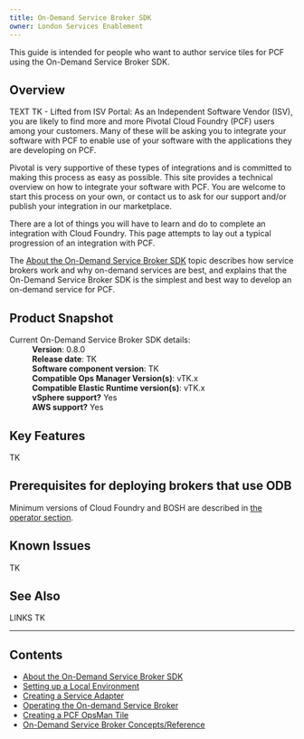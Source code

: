 ```yaml
---
title: On-Demand Service Broker SDK
owner: London Services Enablement
---
```


This guide is intended for people who want to author service tiles for PCF using the On-Demand Service Broker SDK.

## <a id='overview'></a>Overview

TEXT TK - Lifted from ISV Portal: As an Independent Software Vendor (ISV), you are likely to find more and more Pivotal Cloud Foundry (PCF) users among your customers. Many of these will be asking you to integrate your software with PCF to enable use of your software with the applications they are developing on PCF.

Pivotal is very supportive of these types of integrations and is committed to making this process as easy as possible. This site provides a technical overview on how to integrate your software with PCF. You are welcome to start this process on your own, or contact us to ask for our support and/or publish your integration in our marketplace.

There are a lot of things you will have to learn and do to complete an integration with Cloud Foundry. This page attempts to lay out a typical progression of an integration with PCF.

The [About the On-Demand Service Broker SDK](./about.html) topic describes how service brokers work and why on-demand services are best, and explains that the On-Demand Service Broker SDK is the simplest and best way to develop an on-demand service for PCF.

## <a id='product-snapshot'></a>Product Snapshot

<dl>
<dt>Current On-Demand Service Broker SDK details:</dt>
<dd><strong>Version</strong>: 0.8.0 </dd>
<dd><strong>Release date</strong>: TK</dd>
<dd><strong>Software component version</strong>: TK</dd>
<dd><strong>Compatible Ops Manager Version(s)</strong>: vTK.x</dd>
<dd><strong>Compatible Elastic Runtime version(s)</strong>: vTK.x</dd>
<dd><strong>vSphere support?</strong> Yes</dd>
<dd><strong>AWS support?</strong> Yes</dd>
</dl>

## <a id='new-features'></a>Key Features

TK

## <a id='prerequisites'></a>Prerequisites for deploying brokers that use ODB

Minimum versions of Cloud Foundry and BOSH are described in [the operator section](operating.html#configure-bosh).

## <a id='known-issues'></a>Known Issues

TK

## <a id='see-also'></a>See Also

LINKS TK

<hr>

## <a id='contents'></a>Contents

* <a href="about.html" class="subnav">About the On-Demand Service Broker SDK</a>
* <a href="getting-started.html" class="subnav">Setting up a Local Environment</a>
* <a href="creating.html" class="subnav">Creating a Service Adapter</a>
* <a href="operating.html" class="subnav">Operating the On-demand Service Broker</a>
* <a href="tile.html" class="subnav">Creating a PCF OpsMan Tile</a>
* <a href="concepts.html" class="subnav">On-Demand Service Broker Concepts/Reference</a>
